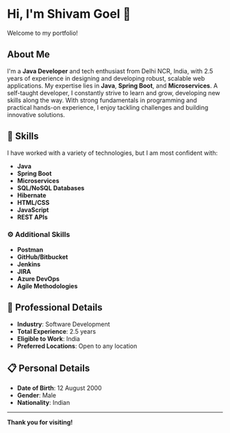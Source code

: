 # Hi, I'm Shivam Goel 👋

Welcome to my portfolio!

## About Me
I'm a **Java Developer** and tech enthusiast from Delhi NCR, India, with 2.5 years of experience in designing and developing robust, scalable web applications. My expertise lies in **Java**, **Spring Boot**, and **Microservices**. A self-taught developer, I constantly strive to learn and grow, developing new skills along the way. With strong fundamentals in programming and practical hands-on experience, I enjoy tackling challenges and building innovative solutions.

## 🚀 Skills
I have worked with a variety of technologies, but I am most confident with:

- **Java**
- **Spring Boot**
- **Microservices**
- **SQL/NoSQL Databases**
- **Hibernate**
- **HTML/CSS**
- **JavaScript**
- **REST APIs**

### ⚙️ Additional Skills
- **Postman**
- **GitHub/Bitbucket**
- **Jenkins**
- **JIRA**
- **Azure DevOps**
- **Agile Methodologies**

## 📂 Professional Details
- **Industry**: Software Development
- **Total Experience**: 2.5 years
- **Eligible to Work**: India
- **Preferred Locations**: Open to any location

## 📋 Personal Details
- **Date of Birth**: 12 August 2000
- **Gender**: Male
- **Nationality**: Indian

---

**Thank you for visiting!**
